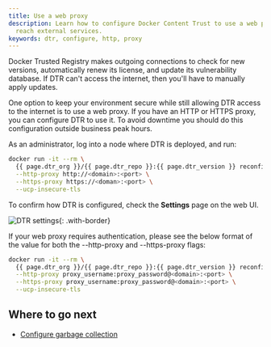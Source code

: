 ```yaml
---
title: Use a web proxy
description: Learn how to configure Docker Content Trust to use a web proxy to
  reach external services.
keywords: dtr, configure, http, proxy
---
```


Docker Trusted Registry makes outgoing connections to check for new versions,
automatically renew its license, and update its vulnerability database.
If DTR can't access the internet, then you'll have to manually apply updates.

One option to keep your environment secure while still allowing DTR access to
the internet is to use a web proxy. If you have an HTTP or HTTPS proxy, you
can configure DTR to use it. To avoid downtime you should do this configuration
outside business peak hours.

As an administrator, log into a node where DTR is deployed, and run:

```bash
docker run -it --rm \
  {{ page.dtr_org }}/{{ page.dtr_repo }}:{{ page.dtr_version }} reconfigure \
  --http-proxy http://<domain>:<port> \
  --https-proxy https://<doman>:<port> \
  --ucp-insecure-tls
```

To confirm how DTR is configured, check the **Settings** page on the web UI.

![DTR settings](../../images/use-a-web-proxy-1.png){: .with-border}

If your web proxy requires authentication, please see the below format of the value for both the --http-proxy and --https-proxy flags:

```bash
docker run -it --rm \
  {{ page.dtr_org }}/{{ page.dtr_repo }}:{{ page.dtr_version }} reconfigure \
  --http-proxy proxy_username:proxy_password@<domain>:<port> \
  --https-proxy proxy_username:proxy_password@<domain>:<port> \
  --ucp-insecure-tls
```

## Where to go next

- [Configure garbage collection](garbage-collection.md)
